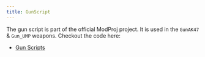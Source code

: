 ```yaml
---
title: GunScript
---
```


The gun script is part of the official ModProj project. It is used in the `GunAK47` & `Gun_UMP` weapons.
Checkout the code here: 
* [Gun Scripts](https://github.com/fonzieyang/BTModToolkit/tree/master/ModProj/Assets/Build/Gun_UMP/Script)
